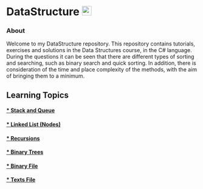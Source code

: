 # DataStructure <img src="https://upload.wikimedia.org/wikipedia/commons/thumb/0/0d/C_Sharp_wordmark.svg/1200px-C_Sharp_wordmark.svg.png" width="25px">

### About

Welcome to my DataStructure repository. This repository contains tutorials, exercises and solutions in the Data Structures course, in the C# language.
During the questions it can be seen that there are different types of sorting and searching, such as binary search and quick sorting.
In addition, there is consideration of the time and place complexity of the methods, with the aim of bringing them to a minimum.

## Learning Topics

#### <span style="color:blue">[* Stack and Queue](https://github.com/adiredri/DataStructure/tree/main/StackandQueue "* Stack and Queue")</span>
#### <span style="color:blue">[* Linked List (Nodes)](https://github.com/adiredri/DataStructure/tree/main/LinkedList(Nodes) "* Linked List (Nodes)")</span>
#### <span style="color:blue">[* Recursions](https://github.com/adiredri/DataStructure/blob/main/Recursions.cs "* Recursions")</span>
#### <span style="color:blue">[* Binary Trees](https://github.com/adiredri/DataStructure/tree/main/BinaryTree "* Binary Trees")</span>
#### <span style="color:blue">[* Binary File](https://github.com/adiredri/DataStructure/blob/main/BinaryFile.cs "* Binary File")</span>
#### <span style="color:blue">[* Texts File](https://github.com/adiredri/DataStructure/blob/main/TextFile.cs "* Texts File")</span>


